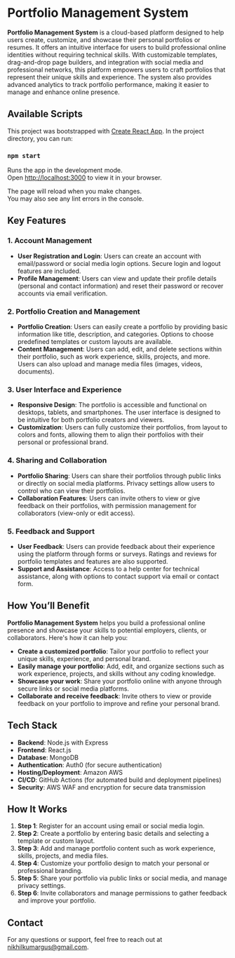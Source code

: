 # Portfolio Management System

**Portfolio Management System** is a cloud-based platform designed to help users create, customize, and showcase their personal portfolios or resumes. It offers an intuitive interface for users to build professional online identities without requiring technical skills. With customizable templates, drag-and-drop page builders, and integration with social media and professional networks, this platform empowers users to craft portfolios that represent their unique skills and experience. The system also provides advanced analytics to track portfolio performance, making it easier to manage and enhance online presence.

## Available Scripts

This project was bootstrapped with [Create React App](https://github.com/facebook/create-react-app). In the project directory, you can run:

### `npm start`

Runs the app in the development mode.\
Open [http://localhost:3000](http://localhost:3000) to view it in your browser.

The page will reload when you make changes.\
You may also see any lint errors in the console.

## Key Features

### 1. **Account Management**
- **User Registration and Login**: Users can create an account with email/password or social media login options. Secure login and logout features are included.
- **Profile Management**: Users can view and update their profile details (personal and contact information) and reset their password or recover accounts via email verification.

### 2. **Portfolio Creation and Management**
- **Portfolio Creation**: Users can easily create a portfolio by providing basic information like title, description, and categories. Options to choose predefined templates or custom layouts are available.
- **Content Management**: Users can add, edit, and delete sections within their portfolio, such as work experience, skills, projects, and more. Users can also upload and manage media files (images, videos, documents).

### 3. **User Interface and Experience**
- **Responsive Design**: The portfolio is accessible and functional on desktops, tablets, and smartphones. The user interface is designed to be intuitive for both portfolio creators and viewers.
- **Customization**: Users can fully customize their portfolios, from layout to colors and fonts, allowing them to align their portfolios with their personal or professional brand.

### 4. **Sharing and Collaboration**
- **Portfolio Sharing**: Users can share their portfolios through public links or directly on social media platforms. Privacy settings allow users to control who can view their portfolios.
- **Collaboration Features**: Users can invite others to view or give feedback on their portfolios, with permission management for collaborators (view-only or edit access).

### 5. **Feedback and Support**
- **User Feedback**: Users can provide feedback about their experience using the platform through forms or surveys. Ratings and reviews for portfolio templates and features are also supported.
- **Support and Assistance**: Access to a help center for technical assistance, along with options to contact support via email or contact form.

## How You’ll Benefit

**Portfolio Management System** helps you build a professional online presence and showcase your skills to potential employers, clients, or collaborators. Here's how it can help you:
- **Create a customized portfolio**: Tailor your portfolio to reflect your unique skills, experience, and personal brand.
- **Easily manage your portfolio**: Add, edit, and organize sections such as work experience, projects, and skills without any coding knowledge.
- **Showcase your work**: Share your portfolio online with anyone through secure links or social media platforms.
- **Collaborate and receive feedback**: Invite others to view or provide feedback on your portfolio to improve and refine your personal brand.

## Tech Stack
- **Backend**: Node.js with Express
- **Frontend**: React.js
- **Database**: MongoDB
- **Authentication**: Auth0 (for secure authentication)
- **Hosting/Deployment**: Amazon AWS
- **CI/CD**: GitHub Actions (for automated build and deployment pipelines)
- **Security**: AWS WAF and encryption for secure data transmission

## How It Works
1. **Step 1**: Register for an account using email or social media login.
2. **Step 2**: Create a portfolio by entering basic details and selecting a template or custom layout.
3. **Step 3**: Add and manage portfolio content such as work experience, skills, projects, and media files.
4. **Step 4**: Customize your portfolio design to match your personal or professional branding.
5. **Step 5**: Share your portfolio via public links or social media, and manage privacy settings.
6. **Step 6**: Invite collaborators and manage permissions to gather feedback and improve your portfolio.

## Contact
For any questions or support, feel free to reach out at nikhilkumargus@gmail.com.
